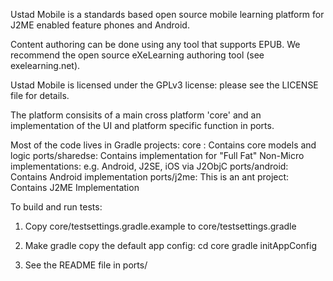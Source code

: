 Ustad Mobile is a standards based open source mobile learning platform
for J2ME enabled feature phones and Android.

Content authoring can be done using any tool that supports EPUB.  We
recommend the open source eXeLearning authoring tool (see exelearning.net).

Ustad Mobile is licensed under the GPLv3 license: please see the LICENSE
file for details.

The platform consisits of a main cross platform 'core' and an
implementation of the UI and platform specific function in ports.

Most of the code lives in Gradle projects:
core : Contains core models and logic
ports/sharedse: Contains implementation for "Full Fat" Non-Micro implementations: e.g. Android, J2SE, iOS via J2ObjC
ports/android: Contains Android implementation
ports/j2me: This is an ant project: Contains J2ME Implementation

To build and run tests: 

1. Copy core/testsettings.gradle.example to core/testsettings.gradle

2. Make gradle copy the default app config: 
    cd core
    gradle initAppConfig

3. See the README file in ports/<platform name>

 






